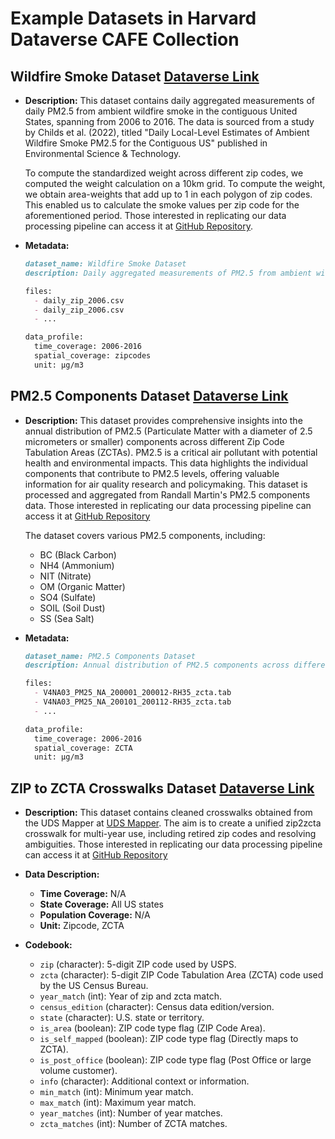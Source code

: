 # Example Datasets in Harvard Dataverse CAFE Collection


## Wildfire Smoke Dataset [Dataverse Link](https://dataverse.harvard.edu/dataset.xhtml?persistentId=doi:10.7910/DVN/VHNJBD)
- **Description:** This dataset contains daily aggregated measurements of daily PM2.5 from ambient wildfire smoke in the contiguous United States, spanning from 2006 to 2016. The data is sourced from a study by Childs et al. (2022), titled "Daily Local-Level Estimates of Ambient Wildfire Smoke PM2.5 for the Contiguous US" published in Environmental Science & Technology.

  To compute the standardized weight across different zip codes, we computed the weight calculation on a 10km grid. To compute the weight, we obtain area-weights that add up to 1 in each polygon of zip codes. This enabled us to calculate the smoke values per zip code for the aforementioned period. Those interested in replicating our data processing pipeline can access it at [GitHub Repository](https://github.com/NSAPH-Data-Processing/smoke_aggregation).

- **Metadata:**
  ```markdown
  dataset_name: Wildfire Smoke Dataset
  description: Daily aggregated measurements of PM2.5 from ambient wildfire smoke in the contiguous United States.
  
  files:
    - daily_zip_2006.csv
    - daily_zip_2006.csv
    - ...
  
  data_profile:
    time_coverage: 2006-2016
    spatial_coverage: zipcodes
    unit: μg/m3
  ```

## PM2.5 Components Dataset [Dataverse Link](https://dataverse.harvard.edu/dataset.xhtml?persistentId=doi:10.7910/DVN/2NT5CV)
- **Description:** This dataset provides comprehensive insights into the annual distribution of PM2.5 (Particulate Matter with a diameter of 2.5 micrometers or smaller) components across different Zip Code Tabulation Areas (ZCTAs). PM2.5 is a critical air pollutant with potential health and environmental impacts. This data highlights the individual components that contribute to PM2.5 levels, offering valuable information for air quality research and policymaking. This dataset is processed and aggregated from Randall Martin's PM2.5 components data. Those interested in replicating our data processing pipeline can access it at [GitHub Repository](https://github.com/NSAPH-Data-Processing/pm25_components_randall_martin)

  The dataset covers various PM2.5 components, including:
  - BC (Black Carbon)
  - NH4 (Ammonium)
  - NIT (Nitrate)
  - OM (Organic Matter)
  - SO4 (Sulfate)
  - SOIL (Soil Dust)
  - SS (Sea Salt)

- **Metadata:**
  ```markdown
  dataset_name: PM2.5 Components Dataset
  description: Annual distribution of PM2.5 components across different Zip Code Tabulation Areas (ZCTAs).
  
  files:
    - V4NA03_PM25_NA_200001_200012-RH35_zcta.tab
    - V4NA03_PM25_NA_200101_200112-RH35_zcta.tab
    - ...
  
  data_profile:
    time_coverage: 2006-2016
    spatial_coverage: ZCTA
    unit: μg/m3
  ```


## ZIP to ZCTA Crosswalks Dataset [Dataverse Link]()
- **Description:** This dataset contains cleaned crosswalks obtained from the UDS Mapper at [UDS Mapper](https://udsmapper.org/zip-code-to-zcta-crosswalk/). The aim is to create a unified zip2zcta crosswalk for multi-year use, including retired zip codes and resolving ambiguities. Those interested in replicating our data processing pipeline can access it at [GitHub Repository](https://github.com/NSAPH-Data-Processing/zip2zcta_master_xwalks)


- **Data Description:**
  - **Time Coverage:** N/A
  - **State Coverage:** All US states
  - **Population Coverage:** N/A
  - **Unit:** Zipcode, ZCTA

- **Codebook:**
  - `zip` (character): 5-digit ZIP code used by USPS.
  - `zcta` (character): 5-digit ZIP Code Tabulation Area (ZCTA) code used by the US Census Bureau.
  - `year_match` (int): Year of zip and zcta match.
  - `census_edition` (character): Census data edition/version.
  - `state` (character): U.S. state or territory.
  - `is_area` (boolean): ZIP code type flag (ZIP Code Area).
  - `is_self_mapped` (boolean): ZIP code type flag (Directly maps to ZCTA).
  - `is_post_office` (boolean): ZIP code type flag (Post Office or large volume customer).
  - `info` (character): Additional context or information.
  - `min_match` (int): Minimum year match.
  - `max_match` (int): Maximum year match.
  - `year_matches` (int): Number of year matches.
  - `zcta_matches` (int): Number of ZCTA matches.
